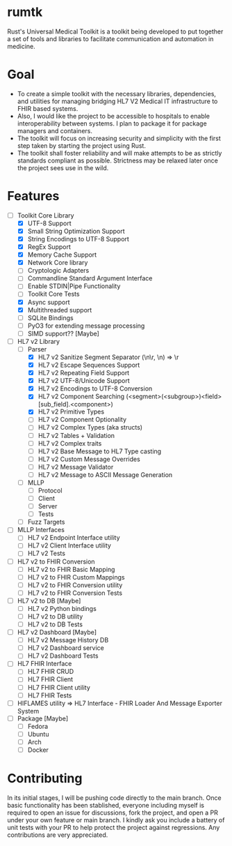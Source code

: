 # rumtk

Rust's Universal Medical Toolkit is a toolkit being developed to put together a set of tools and libraries to facilitate
communication and automation in medicine.

# Goal

+ To create a simple toolkit with the necessary libraries, dependencies, and utilities for managing bridging HL7 V2
  Medical IT infrastructure to FHIR based systems.
+ Also, I would like the project to be accessible to hospitals to enable interoperability between systems. I plan to
  package it for package managers and containers.
+ The toolkit will focus on increasing security and simplicity with the first step taken by starting the project using
  Rust.
+ The toolkit shall foster reliability and will make attempts to be as strictly standards compliant as possible.
  Strictness may be relaxed later once the project sees use in the wild.

# Features

- [ ] Toolkit Core Library
    - [x] UTF-8 Support
    - [x] Small String Optimization Support
    - [x] String Encodings to UTF-8 Support
    - [x] RegEx Support
    - [x] Memory Cache Support
    - [x] Network Core library
    - [ ] Cryptologic Adapters
    - [ ] Commandline Standard Argument Interface
    - [ ] Enable STDIN|Pipe Functionality
    - [ ] Toolkit Core Tests
    - [x] Async support
    - [x] Multithreaded support
    - [ ] SQLite Bindings
    - [ ] PyO3 for extending message processing
    - [ ] SIMD support?? [Maybe]
- [ ] HL7 v2 Library
  - [ ] Parser
      - [x] HL7 v2 Sanitize Segment Separator (\n\r, \n) => \r
      - [x] HL7 v2 Escape Sequences Support
      - [x] HL7 v2 Repeating Field Support
      - [x] HL7 v2 UTF-8/Unicode Support
      - [x] HL7 v2 Encodings to UTF-8 Conversion
      - [x] HL7 v2 Component Searching (\<segment\>(\<subgroup\>)\<field\>\[sub_field\].\<component\>)
      - [x] HL7 v2 Primitive Types
      - [ ] HL7 v2 Component Optionality
      - [ ] HL7 v2 Complex Types (aka structs)
      - [ ] HL7 v2 Tables + Validation
      - [ ] HL7 v2 Complex traits
      - [ ] HL7 v2 Base Message to HL7 Type casting
      - [ ] HL7 v2 Custom Message Overrides
      - [ ] HL7 v2 Message Validator
      - [ ] HL7 v2 Message to ASCII Message Generation
  - [ ] MLLP
    - [ ] Protocol
    - [ ] Client
    - [ ] Server
    - [ ] Tests
  - [ ] Fuzz Targets
- [ ] MLLP Interfaces
    - [ ] HL7 v2 Endpoint Interface utility
    - [ ] HL7 v2 Client Interface utility
    - [ ] HL7 v2 Tests
- [ ] HL7 v2 to FHIR Conversion
    - [ ] HL7 v2 to FHIR Basic Mapping
    - [ ] HL7 v2 to FHIR Custom Mappings
    - [ ] HL7 v2 to FHIR Conversion utility
    - [ ] HL7 v2 to FHIR Conversion Tests
- [ ] HL7 v2 to DB [Maybe]
    - [ ] HL7 v2 Python bindings
    - [ ] HL7 v2 to DB utility
    - [ ] HL7 v2 to DB Tests
- [ ] HL7 v2 Dashboard [Maybe]
    - [ ] HL7 v2 Message History DB
    - [ ] HL7 v2 Dashboard service
    - [ ] HL7 v2 Dashboard Tests
- [ ] HL7 FHIR Interface
    - [ ] HL7 FHIR CRUD
    - [ ] HL7 FHIR Client
    - [ ] HL7 FHIR Client utility
    - [ ] HL7 FHIR Tests
- [ ] HIFLAMES utility => HL7 Interface - FHIR Loader And Message Exporter System
- [ ] Package [Maybe]
    - [ ] Fedora
    - [ ] Ubuntu
    - [ ] Arch
    - [ ] Docker

# Contributing

In its initial stages, I will be pushing code directly to the main branch. Once basic functionality has been stablished,
everyone including myself is required to open an issue for discussions, fork the project, and open a PR under your own
feature or main branch. I kindly ask you include a battery of unit tests with your PR to help protect the project
against regressions. Any contributions are very appreciated.
